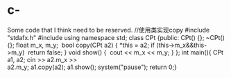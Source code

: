 # c-
Some code that I think need to be reserved.
//使用类实现copy
#include "stdafx.h"
#include <iostream>
 using namespace std;
  class CPt {public: CPt() {}; ~CPt() {}; float m_x, m_y;
 bool copy(CPt a2) { *this = a2; if (this->m_x&&this->m_y)  return false; } void show() {  cout << m_x << m_y; }
};
int main(){ CPt a1, a2; cin >> a2.m_x >> a2.m_y; a1.copy(a2); a1.show(); system("pause"); return 0;}
